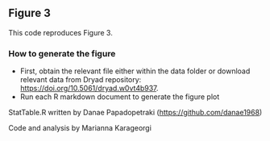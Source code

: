 ## Figure 3
This code reproduces Figure 3.

### How to generate the figure
* First, obtain the relevant file either within the data folder or download relevant data from Dryad repository: https://doi.org/10.5061/dryad.w0vt4b937. 
* Run each R markdown document to generate the figure plot

StatTable.R written by Danae Papadopetraki (https://github.com/danae1968)

Code and analysis by Marianna Karageorgi

